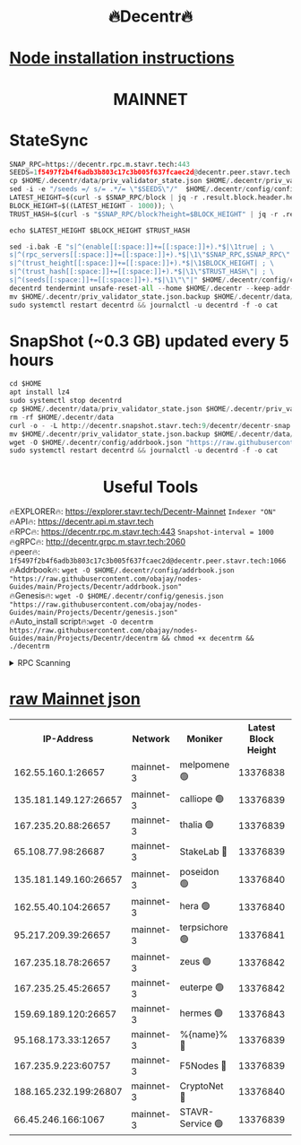 <h1 align="center"> 🔥Decentr🔥</h1>

[Node installation instructions](https://github.com/obajay/nodes-Guides/tree/main/Projects/Decentr)
=
<h1 align="center"> MAINNET</h1>

# StateSync
```python
SNAP_RPC=https://decentr.rpc.m.stavr.tech:443
SEEDS=1f5497f2b4f6adb3b803c17c3b005f637fcaec2d@decentr.peer.stavr.tech:1066
cp $HOME/.decentr/data/priv_validator_state.json $HOME/.decentr/priv_validator_state.json.backup
sed -i -e "/seeds =/ s/= .*/= \"$SEEDS\"/"  $HOME/.decentr/config/config.toml
LATEST_HEIGHT=$(curl -s $SNAP_RPC/block | jq -r .result.block.header.height); \
BLOCK_HEIGHT=$((LATEST_HEIGHT - 1000)); \
TRUST_HASH=$(curl -s "$SNAP_RPC/block?height=$BLOCK_HEIGHT" | jq -r .result.block_id.hash)

echo $LATEST_HEIGHT $BLOCK_HEIGHT $TRUST_HASH

sed -i.bak -E "s|^(enable[[:space:]]+=[[:space:]]+).*$|\1true| ; \
s|^(rpc_servers[[:space:]]+=[[:space:]]+).*$|\1\"$SNAP_RPC,$SNAP_RPC\"| ; \
s|^(trust_height[[:space:]]+=[[:space:]]+).*$|\1$BLOCK_HEIGHT| ; \
s|^(trust_hash[[:space:]]+=[[:space:]]+).*$|\1\"$TRUST_HASH\"| ; \
s|^(seeds[[:space:]]+=[[:space:]]+).*$|\1\"\"|" $HOME/.decentr/config/config.toml
decentrd tendermint unsafe-reset-all --home $HOME/.decentr --keep-addr-book
mv $HOME/.decentr/priv_validator_state.json.backup $HOME/.decentr/data/priv_validator_state.json
sudo systemctl restart decentrd && journalctl -u decentrd -f -o cat
```
# SnapShot (~0.3 GB) updated every 5 hours
```python
cd $HOME
apt install lz4
sudo systemctl stop decentrd
cp $HOME/.decentr/data/priv_validator_state.json $HOME/.decentr/priv_validator_state.json.backup
rm -rf $HOME/.decentr/data
curl -o - -L http://decentr.snapshot.stavr.tech:9/decentr/decentr-snap.tar.lz4 | lz4 -c -d - | tar -x -C $HOME/.decentr --strip-components 2
mv $HOME/.decentr/priv_validator_state.json.backup $HOME/.decentr/data/priv_validator_state.json
wget -O $HOME/.decentr/config/addrbook.json "https://raw.githubusercontent.com/obajay/nodes-Guides/main/Projects/Decentr/addrbook.json"
sudo systemctl restart decentrd && journalctl -u decentrd -f -o cat
```

 <h1 align="center"> Useful Tools</h1>

🔥EXPLORER🔥:     https://explorer.stavr.tech/Decentr-Mainnet        `Indexer "ON"` \
🔥API🔥:          https://decentr.api.m.stavr.tech \
🔥RPC🔥:          https://decentr.rpc.m.stavr.tech:443              `Snapshot-interval = 1000` \
🔥gRPC🔥:         http://decentr.grpc.m.stavr.tech:2060 \
🔥peer🔥:         `1f5497f2b4f6adb3b803c17c3b005f637fcaec2d@decentr.peer.stavr.tech:1066` \
🔥Addrbook🔥:  `wget -O $HOME/.decentr/config/addrbook.json "https://raw.githubusercontent.com/obajay/nodes-Guides/main/Projects/Decentr/addrbook.json"` \
🔥Genesis🔥:  `wget -O $HOME/.decentr/config/genesis.json "https://raw.githubusercontent.com/obajay/nodes-Guides/main/Projects/Decentr/genesis.json"` \
🔥Auto_install script🔥:`wget -O decentrm https://raw.githubusercontent.com/obajay/nodes-Guides/main/Projects/Decentr/decentrm && chmod +x decentrm && ./decentrm`

<details>
<summary>RPC Scanning</summary>

<h2 align="center"> We scan nodes in real time every 4 hours. And we provide the final result of RPC endpoints.
We cannot influence the operation of these nodes in any way. </h2>


```python
If Voting Power is higher than 0 --> then the Node is a validator of the network and may be subject to attack and be a potential threat to the chain.
```
```python
We marked such validators with a red symbol
```

</details>

[raw Mainnet json](https://rpc-check.decentrm.stavr.tech/decentrm/rpc-decentrm-result.json)
=



<table><tr><th>IP-Address</th><th>Network</th><th>Moniker</th><th>Latest Block Height</th><th>Earliest Block Height</th><th>Catching Up</th><th>Tx Index</th><th>Voting Power</th><th>Scan Time</th></tr><tr><td>162.55.160.1:26657</td><td>mainnet-3</td><td>melpomene 🟢</td><td>13376838</td><td>1688950</td><td>False</td><td>on</td><td>0</td><td>2024-03-18T11:03:57.331989806UTC</td></tr><tr><td>135.181.149.127:26657</td><td>mainnet-3</td><td>calliope 🟢</td><td>13376839</td><td>1688950</td><td>False</td><td>on</td><td>0</td><td>2024-03-18T11:04:01.761643856UTC</td></tr><tr><td>167.235.20.88:26657</td><td>mainnet-3</td><td>thalia 🟢</td><td>13376839</td><td>1688950</td><td>False</td><td>on</td><td>0</td><td>2024-03-18T11:04:05.037016763UTC</td></tr><tr><td>65.108.77.98:26687</td><td>mainnet-3</td><td>StakeLab 🔴</td><td>13376839</td><td>1688950</td><td>False</td><td>on</td><td>5461671</td><td>2024-03-18T11:04:05.332733813UTC</td></tr><tr><td>135.181.149.160:26657</td><td>mainnet-3</td><td>poseidon 🟢</td><td>13376840</td><td>1688950</td><td>False</td><td>on</td><td>0</td><td>2024-03-18T11:04:09.692191934UTC</td></tr><tr><td>162.55.40.104:26657</td><td>mainnet-3</td><td>hera 🟢</td><td>13376840</td><td>1688950</td><td>False</td><td>on</td><td>0</td><td>2024-03-18T11:04:10.186592175UTC</td></tr><tr><td>95.217.209.39:26657</td><td>mainnet-3</td><td>terpsichore 🟢</td><td>13376841</td><td>1688950</td><td>False</td><td>on</td><td>0</td><td>2024-03-18T11:04:14.591380884UTC</td></tr><tr><td>167.235.18.78:26657</td><td>mainnet-3</td><td>zeus 🟢</td><td>13376842</td><td>1688950</td><td>False</td><td>on</td><td>0</td><td>2024-03-18T11:04:18.871325487UTC</td></tr><tr><td>167.235.25.45:26657</td><td>mainnet-3</td><td>euterpe 🟢</td><td>13376842</td><td>1688950</td><td>False</td><td>on</td><td>0</td><td>2024-03-18T11:04:21.117183067UTC</td></tr><tr><td>159.69.189.120:26657</td><td>mainnet-3</td><td>hermes 🟢</td><td>13376843</td><td>1688950</td><td>False</td><td>on</td><td>0</td><td>2024-03-18T11:04:23.362369480UTC</td></tr><tr><td>95.168.173.33:12657</td><td>mainnet-3</td><td>%{name}% 🔴</td><td>13376839</td><td>8964001</td><td>False</td><td>on</td><td>4280451</td><td>2024-03-18T11:04:02.550542075UTC</td></tr><tr><td>167.235.9.223:60757</td><td>mainnet-3</td><td>F5Nodes 🔴</td><td>13376839</td><td>12380001</td><td>False</td><td>off</td><td>562</td><td>2024-03-18T11:04:02.776756189UTC</td></tr><tr><td>188.165.232.199:26807</td><td>mainnet-3</td><td>CryptoNet 🔴</td><td>13376840</td><td>13242001</td><td>False</td><td>off</td><td>916301</td><td>2024-03-18T11:04:09.941555690UTC</td></tr><tr><td>66.45.246.166:1067</td><td>mainnet-3</td><td>STAVR-Service 🟢</td><td>13376839</td><td>13375001</td><td>False</td><td>on</td><td>0</td><td>2024-03-18T11:04:02.306758033UTC</td></tr></table>
